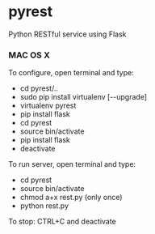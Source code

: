 # pyrest
Python RESTful service using Flask

### MAC OS X
To configure, open terminal and type:
- cd pyrest/..
- sudo pip install virtualenv [--upgrade]
- virtualenv pyrest
- pip install flask
- cd pyrest
- source bin/activate
- pip install flask
- deactivate

To run server, open terminal and type:
- cd pyrest
- source bin/activate
- chmod a+x rest.py (only once)
- python rest.py

To stop: CTRL+C and deactivate
